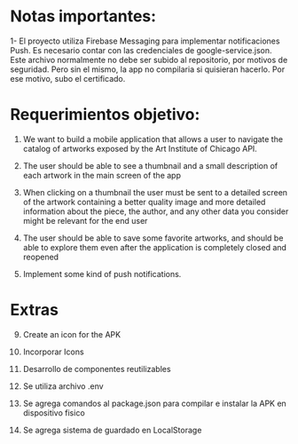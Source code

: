 # Notas importantes:

1- El proyecto utiliza Firebase Messaging para implementar notificaciones Push. Es necesario contar con las credenciales de
google-service.json. Este archivo normalmente no debe ser subido al repositorio, por motivos de seguridad. Pero sin el mismo, la app no compilaria si quisieran hacerlo. Por ese motivo, subo el certificado.

# Requerimientos objetivo:

1) We want to build a mobile application that allows a user to navigate the catalog of artworks exposed by the Art Institute of Chicago API.

2) The user should be able to see a thumbnail and a small description of each artwork in the main screen of the app

3) When clicking on a thumbnail the user must be sent to a detailed screen of the artwork containing a better quality image and more detailed information about the  piece, the author, and any other data you consider might be relevant for the end user

4) The user should be able to save some favorite artworks, and should be able to explore them even after the application is completely closed and reopened

5) Implement some kind of push notifications.

# Extras

9) Create an icon for the APK

11) Incorporar Icons

12) Desarrollo de componentes reutilizables 

14) Se utiliza archivo .env

15) Se agrega comandos al package.json para compilar e instalar la APK en dispositivo fisico

16) Se agrega sistema de guardado en LocalStorage



